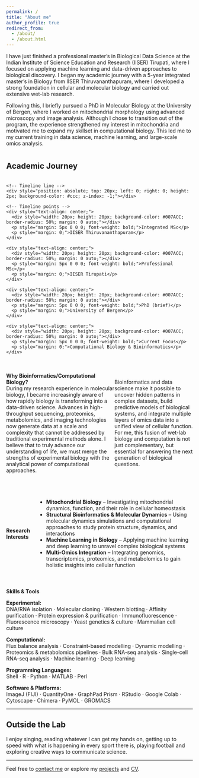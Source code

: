 ```yaml
---
permalink: /
title: "About me"
author_profile: true
redirect_from: 
  - /about/
  - /about.html
---
```


I have just finished a professional master’s in Biological Data Science at the Indian Institute of Science Education and Research (IISER) Tirupati, where I focused on applying machine learning and data-driven approaches to biological discovery. I began my academic journey with a 5-year integrated master’s in Biology from IISER Thiruvananthapuram, where I developed a strong foundation in cellular and molecular biology and carried out extensive wet-lab research.

Following this, I briefly pursued a PhD in Molecular Biology at the University of Bergen, where I worked on mitochondrial morphology using advanced microscopy and image analysis. Although I chose to transition out of the program, the experience strengthened my interest in mitochondria and motivated me to expand my skillset in computational biology. This led me to my current training in data science, machine learning, and large-scale omics analysis.

<div style="margin-top: 40px;">
  <h2>Academic Journey</h2>
  <div style="display: flex; justify-content: space-between; align-items: center; position: relative; margin-top: 20px;">

    <!-- Timeline line -->
    <div style="position: absolute; top: 20px; left: 0; right: 0; height: 2px; background-color: #ccc; z-index: -1;"></div>

    <!-- Timeline points -->
    <div style="text-align: center;">
      <div style="width: 20px; height: 20px; background-color: #007ACC; border-radius: 50%; margin: 0 auto;"></div>
      <p style="margin: 5px 0 0 0; font-weight: bold;">Integrated MSc</p>
      <p style="margin: 0;">IISER Thiruvananthapuram</p>
    </div>

    <div style="text-align: center;">
      <div style="width: 20px; height: 20px; background-color: #007ACC; border-radius: 50%; margin: 0 auto;"></div>
      <p style="margin: 5px 0 0 0; font-weight: bold;">Professional MSc</p>
      <p style="margin: 0;">IISER Tirupati</p>
    </div>

    <div style="text-align: center;">
      <div style="width: 20px; height: 20px; background-color: #007ACC; border-radius: 50%; margin: 0 auto;"></div>
      <p style="margin: 5px 0 0 0; font-weight: bold;">PhD (brief)</p>
      <p style="margin: 0;">University of Bergen</p>
    </div>

    <div style="text-align: center;">
      <div style="width: 20px; height: 20px; background-color: #007ACC; border-radius: 50%; margin: 0 auto;"></div>
      <p style="margin: 5px 0 0 0; font-weight: bold;">Current Focus</p>
      <p style="margin: 0;">Computational Biology & Bioinformatics</p>
    </div>

  </div>
</div>
<div style="display: flex; align-items: center; margin-top: 20px;">
  <p>
    <strong>Why Bioinformatics/Computational Biology?</strong><br>
    During my research experience in molecular biology, I became increasingly aware of how rapidly biology is transforming into a data-driven science. Advances in high-throughput sequencing, proteomics, metabolomics, and imaging technologies now generate data at a scale and complexity that cannot be addressed by traditional experimental methods alone. I believe that to truly advance our understanding of life, we must merge the strengths of experimental biology with the analytical power of computational approaches.

Bioinformatics and data science make it possible to uncover hidden patterns in complex datasets, build predictive models of biological systems, and integrate multiple layers of omics data into a unified view of cellular function. For me, this fusion of wet-lab biology and computation is not just complementary, but essential for answering the next generation of biological questions.
  </p>
</div>

<div style="display: flex; align-items: center; margin-top: 40px;">
  <p style="margin-right: 20px;">
    <strong>Research Interests</strong><br>
    <ul>
      <li><strong>Mitochondrial Biology</strong> – Investigating mitochondrial dynamics, function, and their role in cellular homeostasis</li>
      <li><strong>Structural Bioinformatics & Molecular Dynamics</strong> – Using molecular dynamics simulations and computational approaches to study protein structure, dynamics, and interactions</li>
      <li><strong>Machine Learning in Biology</strong> – Applying machine learning and deep learning to unravel complex biological systems</li>
      <li><strong>Multi-Omics Integration</strong> – Integrating genomics, transcriptomics, proteomics, and metabolomics to gain holistic insights into cellular function</li>
    </ul>
  </p>
</div>

<div style="margin-top: 40px;">
<p>
<strong>Skills & Tools</strong><br>

<strong>Experimental:</strong><br>
DNA/RNA isolation · Molecular cloning · Western blotting · Affinity purification · Protein expression & purification · Immunofluorescence · Fluorescence microscopy · Yeast genetics & culture · Mammalian cell culture
<br>

<strong>Computational:</strong><br>
Flux balance analysis · Constraint-based modelling · Dynamic modelling · Proteomics & metabolomics pipelines · Bulk RNA-seq analysis · Single-cell RNA-seq analysis · Machine learning · Deep learning
<br>

<strong>Programming Languages:</strong><br>
Shell · R · Python · MATLAB · Perl
<br>

<strong>Software & Platforms:</strong><br>
ImageJ (FIJI) · QuantityOne · GraphPad Prism · RStudio · Google Colab · Cytoscape · Chimera · PyMOL · GROMACS
</p>
</div>

---

## Outside the Lab

I enjoy singing, reading whatever I can get my hands on, getting up to speed with what is happening in every sport there is, playing football and exploring creative ways to communicate science.

---

Feel free to [contact me](mailto:rithwikrar98@gmail.com) or explore my [projects](/rithwiknambiar.github.io/projects/) and [CV](/rithwiknambiar.github.io/CV.pdf).
